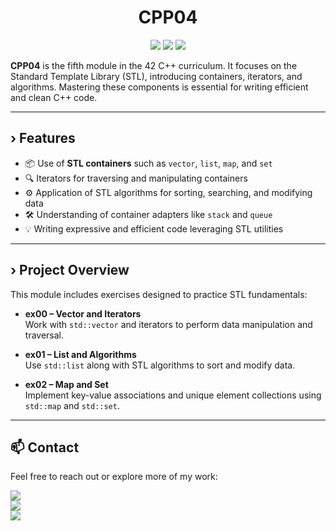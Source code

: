 <h1 align="center"> 
	CPP04
</h1>

<p align="center">
	<img src="https://img.shields.io/badge/Language-C++-blue?style=flat-square"/>
	<img src="https://img.shields.io/badge/Level-42%20Module%2004-green?style=flat-square"/>
	<img src="https://img.shields.io/badge/Focus-Containers%20%7C%20Iterators%20%7C%20Algorithms-orange?style=flat-square"/>
</p>

**CPP04** is the fifth module in the 42 C++ curriculum. It focuses on the Standard Template Library (STL), introducing containers, iterators, and algorithms. Mastering these components is essential for writing efficient and clean C++ code.

---

## › Features
- 📦 Use of **STL containers** such as `vector`, `list`, `map`, and `set`  
- 🔍 Iterators for traversing and manipulating containers  
- ⚙️ Application of STL algorithms for sorting, searching, and modifying data  
- 🛠️ Understanding of container adapters like `stack` and `queue`  
- 💡 Writing expressive and efficient code leveraging STL utilities

---

## › Project Overview

This module includes exercises designed to practice STL fundamentals:

- **ex00 – Vector and Iterators**  
  Work with `std::vector` and iterators to perform data manipulation and traversal.

- **ex01 – List and Algorithms**  
  Use `std::list` along with STL algorithms to sort and modify data.

- **ex02 – Map and Set**  
  Implement key-value associations and unique element collections using `std::map` and `std::set`.

---

## 📫 Contact

Feel free to reach out or explore more of my work:

[<img src="https://img.shields.io/badge/LinkedIn-0077B5?style=flat-square&logo=linkedin&logoColor=white"/>](https://www.linkedin.com/in/aitor-guinea-961635348/)  
[<img src="https://img.shields.io/badge/GitHub-aguinea1-black?style=flat-square&logo=github"/>](https://github.com/aguinea1)  
[<img src="https://img.shields.io/badge/Email-guineaitor36@gmail.com-red?style=flat-square&logo=gmail&logoColor=white"/>](mailto:guineaitor36@gmail.com)
